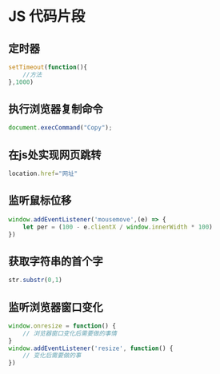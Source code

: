 #  JS 代码片段

##  定时器
```js
setTimeout(function(){
    //方法
},1000)
```
##  执行浏览器复制命令
```js
document.execCommand("Copy");
```
##  在js处实现网页跳转
```js
location.href="网址"
```
##  监听鼠标位移
```js
window.addEventListener('mousemove',(e) => {
    let per = (100 - e.clientX / window.innerWidth * 100)
})
```
##  获取字符串的首个字
```js
str.substr(0,1)
```
##  监听浏览器窗口变化
```js
window.onresize = function() {
    // 浏览器窗口变化后需要做的事情
}
window.addEventListener('resize', function() {
    // 变化后需要做的事
})
```
